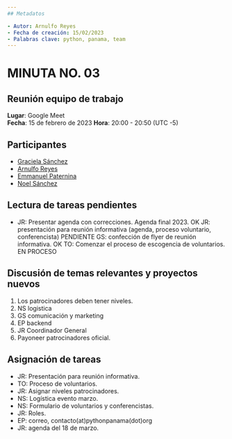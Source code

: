 ```yaml
---
## Metadatos

- Autor: Arnulfo Reyes
- Fecha de creación: 15/02/2023
- Palabras clave: python, panama, team
---
```


# MINUTA NO. 03

## Reunión equipo de trabajo

**Lugar**: Google Meet  
**Fecha**: 15 de febrero de 2023
**Hora**: 20:00 - 20:50 (UTC -5)

## **Participantes**

- [Graciela Sánchez](<>)
- [Arnulfo Reyes](https://www.linkedin.com/in/arnulfo-rh)
- [Emmanuel Paternina](https://www.linkedin.com/in/emmanuel-paternina-446a2734)
- [Noel Sánchez](https://www.linkedin.com/in/noel-s%C3%A1nchez-2945071ab)

<!--   - [Arnulfo Reyes](https://www.linkedin.com/in/arnulfo-rh) -->
<!--  - [Dina Cianca](https://www.linkedin.com/in/dina-cianca-9a3113210) -->
<!-- - [Graciela Sánchez](<>) -->
<!-- - [Noel Sánchez](https://www.linkedin.com/in/noel-s%C3%A1nchez-2945071ab)-->
<!-- - [Emmanuel Paternina](https://www.linkedin.com/in/emmanuel-paternina-446a2734) -->

## Lectura de tareas pendientes

- JR: Presentar agenda con correcciones. Agenda final 2023. OK
JR: presentación para reunión informativa (agenda, proceso voluntario, conferencista) PENDIENTE
GS: confección de flyer de reunión informativa. OK
TO: Comenzar el proceso de escogencia de voluntarios. EN PROCESO

## Discusión de temas relevantes y proyectos nuevos

1. Los patrocinadores deben tener niveles.
2. NS logistica
3. GS comunicación y marketing
4. EP backend
5. JR Coordinador General
6. Payoneer patrocinadores oficial.

## Asignación de tareas

- JR: Presentación para reunión informativa.
- TO: Proceso de voluntarios.
- JR: Asignar niveles patrocinadores.
- NS: Logística evento marzo.
- NS: Formulario de voluntarios y conferencistas.
- JR: Roles.
- EP: correo, contacto(at)pythonpanama(dot)org
- JR: agenda del 18 de marzo.